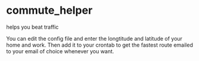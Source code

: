 # commute_helper
helps you beat traffic

You can edit the config file and enter the longtitude and latitude of your home and work.
Then add it to your crontab to get the fastest route emailed to your email of choice whenever you want.
